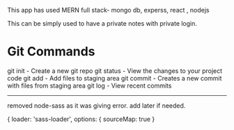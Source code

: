 

This app has used MERN full stack- mongo db, experss, react , nodejs


This can be simply used to have a private notes with private login.





# Git Commands

git init - Create a new git repo
git status - View the changes to your project code
git add - Add files to staging area
git commit - Creates a new commit with files from staging area
git log - View recent commits



****

removed node-sass as it was giving error. add later if needed.

{
   loader: 'sass-loader',
   options: {
   sourceMap: true
              }
            